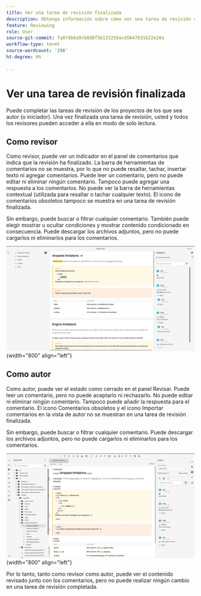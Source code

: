 ```yaml
---
title: Ver una tarea de revisión finalizada
description: Obtenga información sobre cómo ver una tarea de revisión completada como revisor o autor en AEM Guides.
feature: Reviewing
role: User
source-git-commit: fa07db6a9cb8d8f5b133258acd5647631b22e28a
workflow-type: tm+mt
source-wordcount: '298'
ht-degree: 0%

---
```


# Ver una tarea de revisión finalizada

Puede completar las tareas de revisión de los proyectos de los que sea autor (o iniciador). Una vez finalizada una tarea de revisión, usted y todos los revisores pueden acceder a ella en modo de solo lectura.

## Como revisor

Como revisor, puede ver un indicador en el panel de comentarios que indica que la revisión ha finalizado. La barra de herramientas de comentarios no se muestra, por lo que no puede resaltar, tachar, insertar texto ni agregar comentarios. Puede leer un comentario, pero no puede editar ni eliminar ningún comentario. Tampoco puede agregar una respuesta a los comentarios. No puede ver la barra de herramientas contextual (utilizada para resaltar o tachar cualquier texto). El icono de comentarios obsoletos tampoco se muestra en una tarea de revisión finalizada.

Sin embargo, puede buscar o filtrar cualquier comentario. También puede elegir mostrar u ocultar condiciones y mostrar contenido condicionado en consecuencia. Puede descargar los archivos adjuntos, pero no puede cargarlos ni eliminarlos para los comentarios.

![](images/complete-task-reviewer.png){width="800" align="left"}


## Como autor

Como autor, puede ver el estado como cerrado en el panel Revisar. Puede leer un comentario, pero no puede aceptarlo ni rechazarlo. No puede editar ni eliminar ningún comentario. Tampoco puede añadir la respuesta para el comentario. El icono Comentarios obsoletos y el icono Importar comentarios en la vista de autor no se muestran en una tarea de revisión finalizada.

Sin embargo, puede buscar o filtrar cualquier comentario. Puede descargar los archivos adjuntos, pero no puede cargarlos ni eliminarlos para los comentarios.

![](images/completed-task-author.png){width="800" align="left"}

Por lo tanto, tanto como revisor como autor, puede ver el contenido revisado junto con los comentarios, pero no puede realizar ningún cambio en una tarea de revisión completada.
